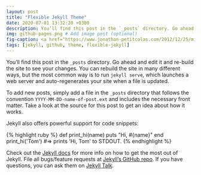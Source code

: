 ```yaml
---
layout: post
title: "Flexible Jekyll Theme"
date: 2020-07-01 13:32:20 +0300
description: You’ll find this post in the `_posts` directory. Go ahead and edit it and re-build the site to see your changes. # Add post description (optional)
img: github-pages.png # Add image post (optional)
fig-caption: <a href="https://www.jonathan-petitcolas.com/2012/12/25/migrating-to-github-pages.html" target="_blank">Image Source</a>
tags: [jekyll, github, theme, flexible-jekyll]
---
```


You’ll find this post in the `_posts` directory. Go ahead and edit it and re-build the site to see your changes. You can rebuild the site in many different ways, but the most common way is to run `jekyll serve`, which launches a web server and auto-regenerates your site when a file is updated.

To add new posts, simply add a file in the `_posts` directory that follows the convention `YYYY-MM-DD-name-of-post.ext` and includes the necessary front matter. Take a look at the source for this post to get an idea about how it works.

Jekyll also offers powerful support for code snippets:

{% highlight ruby %}
def print_hi(name)
puts "Hi, #{name}"
end
print_hi('Tom')
#=> prints 'Hi, Tom' to STDOUT.
{% endhighlight %}

Check out the [Jekyll docs][jekyll-docs] for more info on how to get the most out of Jekyll. File all bugs/feature requests at [Jekyll’s GitHub repo][jekyll-gh]. If you have questions, you can ask them on [Jekyll Talk][jekyll-talk].

[jekyll-docs]: https://jekyllrb.com/docs/home
[jekyll-gh]: https://github.com/jekyll/jekyll
[jekyll-talk]: https://talk.jekyllrb.com/
